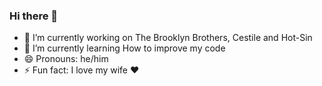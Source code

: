 ### Hi there 👋

- 🔭 I’m currently working on The Brooklyn Brothers, Cestile and Hot-Sin
- 🌱 I’m currently learning How to improve my code
- 😄 Pronouns: he/him
- ⚡ Fun fact: I love my wife ❤

